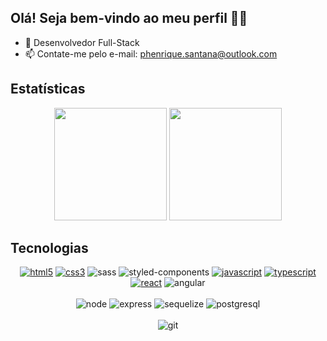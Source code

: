 ## Olá! Seja bem-vindo ao meu perfil 👋🏼

- 🌱 Desenvolvedor Full-Stack
- 📫 Contate-me pelo e-mail: phenrique.santana@outlook.com

## Estatísticas

<div align="center">
  <img height="180em" src="https://github-readme-stats-sigma-five.vercel.app/api?username=Paulo-Henrique-Santana&show_icons=true&theme=react&include_all_commits=true&count_private=true&custom_title=Estatísticas"/>
  <img height="180em" src="https://github-readme-stats-sigma-five.vercel.app/api/top-langs/?username=Paulo-Henrique-Santana&layout=compact&langs_count=7&theme=react&custom_title=Linguagens"/>
</div>

## Tecnologias

<div>
  <div align="center">
    <a href="https://www.origamid.com/certificate/e3727cc8" target="_blank"><img src="https://img.shields.io/badge/HTML5-E34F26?style=for-the-badge&logo=html5&logoColor=white" alt="html5"></a>
    <a href="https://www.origamid.com/certificate/e3727cc8" target="_blank"><img src="https://img.shields.io/badge/CSS3-1572B6?style=for-the-badge&logo=css3&logoColor=white" alt="css3"></a>
    <a target="_blank"><img src="https://img.shields.io/badge/Sass-CC6699?style=for-the-badge&logo=sass&logoColor=white" alt="sass"></a>
    <a target="_blank"><img src="https://img.shields.io/badge/styled--components-DB7093?style=for-the-badge&logo=styled-components&logoColor=white" alt="styled-components"></a>
    <a href="https://www.origamid.com/certificate/d9b21aad" target="_blank"><img src="https://img.shields.io/badge/JavaScript-F7DF1E?style=for-the-badge&logo=javascript&logoColor=black" alt="javascript"></a>
    <a href="https://www.origamid.com/certificate/69660f3c" target="_blank"><img src="https://img.shields.io/badge/TypeScript-007ACC?style=for-the-badge&logo=typescript&logoColor=white" alt="typescript"></a>
    <a href="https://www.origamid.com/certificate/4e68f3cc" target="_blank"><img src="https://img.shields.io/badge/React-20232A?style=for-the-badge&logo=react&logoColor=61DAFB" alt="react"></a>
    <a target="_blank"><img src="https://img.shields.io/badge/AngularJS-E23237?style=for-the-badge&logo=angularjs&logoColor=white" alt="angular"></a>
  </div>
  
  <br>
  
  <div align="center">
    <a target="_blank"><img src="https://img.shields.io/badge/Node.js-43853D?style=for-the-badge&logo=node.js&logoColor=white" alt="node"></a>
    <a target="_blank"><img src="https://img.shields.io/badge/Express.js-404D59?style=for-the-badge&logo=express" alt="express"></a>
    <a target="_blank"><img src="https://img.shields.io/badge/sequelize-323330?style=for-the-badge&logo=sequelize&logoColor=blue" alt="sequelize"></a>
    <a target="_blank"><img src="https://img.shields.io/badge/PostgreSQL-316192?style=for-the-badge&logo=postgresql&logoColor=white" alt="postgresql"></a>
  </div>
  
  <br>
  
  <div align="center">
    <a target="_blank"><img src="https://img.shields.io/badge/GIT-E44C30?style=for-the-badge&logo=git&logoColor=white" alt="git"></a>
  </div>
</div>
